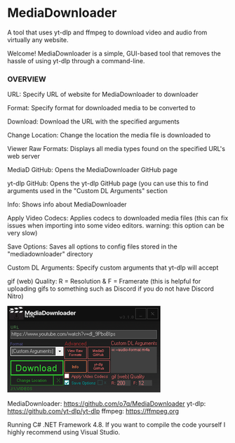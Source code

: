 # MediaDownloader
A tool that uses yt-dlp and ffmpeg to download video and audio from virtually any website.

Welcome! MediaDownloader is a simple, GUI-based tool that removes the hassle of using yt-dlp through a command-line.


### OVERVIEW

URL: Specify URL of website for MediaDownloader to downloader

Format: Specify format for downloaded media to be converted to

Download: Download the URL with the specified arguments

Change Location: Change the location the media file is downloaded to

Viewer Raw Formats: Displays all media types found on the specified URL's web server

MediaD GitHub: Opens the MediaDownloader GitHub page

yt-dlp GitHub: Opens the yt-dlp GitHub page (you can use this to find arguments used in the "Custom DL Arguments" section

Info: Shows info about MediaDownloader

Apply Video Codecs: Applies codecs to downloaded media files (this can fix issues when importing into some video editors. warning: this option can be very slow)

Save Options: Saves all options to config files stored in the "mediadownloader" directory

Custom DL Arguments: Specify custom arguments that yt-dlp will accept

gif (web) Quality: R = Resolution & F = Framerate (this is helpful for uploading gifs to something such as Discord if you do not have Discord Nitro)


<img src="images/v310/v310.png"/>

MediaDownloader: https://github.com/o7q/MediaDownloader
yt-dlp: https://github.com/yt-dlp/yt-dlp
ffmpeg: https://ffmpeg.org

Running C# .NET Framework 4.8.
If you want to compile the code yourself I highly recommend using Visual Studio.